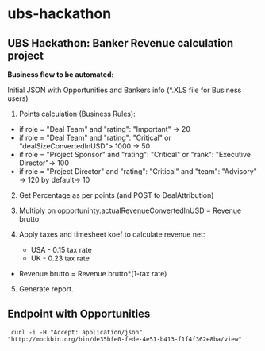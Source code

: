 # ubs-hackathon
UBS Hackathon: Banker Revenue calculation project
--------------

**Business flow to be automated:**

Initial JSON with Opportunities and Bankers info (*.XLS file for Business users) 

1. Points calculation (Business Rules):  

- if role = "Deal Team" and  "rating": "Important" -> 20
- if role = "Deal Team" and  "rating": "Critical" or "dealSizeConvertedInUSD"> 1000 -> 50
- if role = "Project Sponsor" and  "rating": "Critical" or  "rank": "Executive Director"-> 100
- if role = "Project Director" and  "rating": "Critical" and  "team": "Advisory" -> 120
by default-> 10

2. Get Percentage as per points (and POST to DealAttribution)

3. Multiply on  opportuninty.actualRevenueConvertedInUSD = Revenue brutto

4. Apply taxes and timesheet koef to calculate revenue net: 
	- USA - 0.15 tax rate
	- UK - 0.23 tax rate
 
  - Revenue brutto = Revenue brutto*(1-tax rate)

5. Generate report.


## Endpoint with Opportunities
` curl -i -H "Accept: application/json" "http://mockbin.org/bin/de35bfe0-fede-4e51-b413-f1f4f362e8ba/view"`
